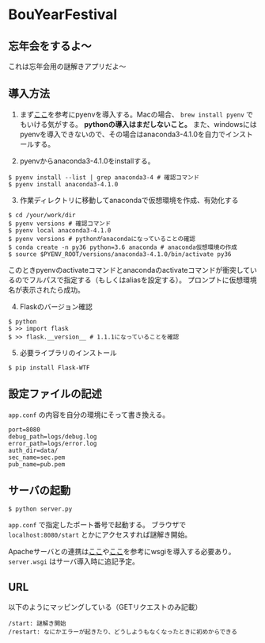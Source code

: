 # BouYearFestival
## 忘年会をするよ〜
これは忘年会用の謎解きアプリだよ～

## 導入方法
1. まず[ここ](https://qiita.com/1000ch/items/93841f76ea52551b6a97)を参考にpyenvを導入する。Macの場合、 `brew install pyenv` でもいける気がする。
**pythonの導入はまだしないこと。**
また、windowsにはpyenvを導入できないので、その場合はanaconda3-4.1.0を自力でインストールする。

2. pyenvからanaconda3-4.1.0をinstallする。
```
$ pyenv install --list | grep anaconda3-4 # 確認コマンド
$ pyenv install anaconda3-4.1.0
```

3. 作業ディレクトリに移動してanacondaで仮想環境を作成、有効化する
```
$ cd /your/work/dir
$ pyenv versions # 確認コマンド
$ pyenv local anaconda3-4.1.0
$ pyenv versions # pythonがanacondaになっていることの確認
$ conda create -n py36 python=3.6 anaconda # anaconda仮想環境の作成
$ source $PYENV_ROOT/versions/anaconda3-4.1.0/bin/activate py36
```
このときpyenvのactivateコマンドとanacondaのactivateコマンドが衝突しているのでフルパスで指定する（もしくはaliasを設定する）。
プロンプトに仮想環境名が表示されたら成功。

4. Flaskのバージョン確認
```
$ python
$ >> import flask
$ >> flask.__version__ # 1.1.1になっていることを確認
```

5. 必要ライブラリのインストール
```
$ pip install Flask-WTF
```

## 設定ファイルの記述
`app.conf` の内容を自分の環境にそって書き換える。
```
port=8080
debug_path=logs/debug.log
error_path=logs/error.log
auth_dir=data/
sec_name=sec.pem
pub_name=pub.pem
```

## サーバの起動
```
$ python server.py
```

`app.conf` で指定したポート番号で起動する。
ブラウザで `localhost:8080/start` とかにアクセスすれば謎解き開始。


Apacheサーバとの連携は[ここ](https://qiita.com/arc279/items/df28bd100cc2f72fad3c)や[ここ](https://conta.hatenablog.com/entry/2012/01/16/005312)を参考にwsgiを導入する必要あり。
`server.wsgi` はサーバ導入時に追記予定。

## URL
以下のようにマッピングしている（GETリクエストのみ記載）
```
/start: 謎解き開始
/restart: なにかエラーが起きたり、どうしようもなくなったときに初めからできる
```